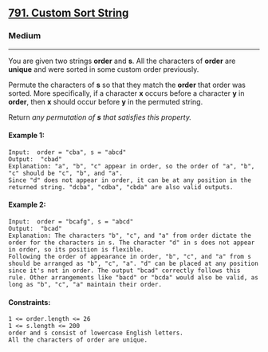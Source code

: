 [791. Custom Sort String](https://leetcode.com/problems/custom-sort-string/?envType=daily-question&envId=2024-03-11)
---------------------------------------------------------------------------------------------------------------------------------------------

### Medium
---------------------------------------------------------------------------------------------------------------------------------------------

You are given two strings **order** and **s**. All the characters of **order** are **unique** and were sorted in some custom order previously.

Permute the characters of **s** so that they match the **order** that order was sorted. More specifically, if a character **x** occurs before 
a character **y** in **order**, then **x** should occur before **y** in the permuted string.

Return _any permutation of **s** that satisfies this property._

#### Example 1:
```
Input:  order = "cba", s = "abcd" 
Output:  "cbad" 
Explanation: "a", "b", "c" appear in order, so the order of "a", "b", "c" should be "c", "b", and "a".
Since "d" does not appear in order, it can be at any position in the returned string. "dcba", "cdba", "cbda" are also valid outputs.
```
#### Example 2:
```
Input:  order = "bcafg", s = "abcd" 
Output:  "bcad" 
Explanation: The characters "b", "c", and "a" from order dictate the order for the characters in s. The character "d" in s does not appear in order, so its position is flexible.
Following the order of appearance in order, "b", "c", and "a" from s should be arranged as "b", "c", "a". "d" can be placed at any position since it's not in order. The output "bcad" correctly follows this rule. Other arrangements like "bacd" or "bcda" would also be valid, as long as "b", "c", "a" maintain their order.
```
#### Constraints:
```
1 <= order.length <= 26
1 <= s.length <= 200
order and s consist of lowercase English letters.
All the characters of order are unique.
```
